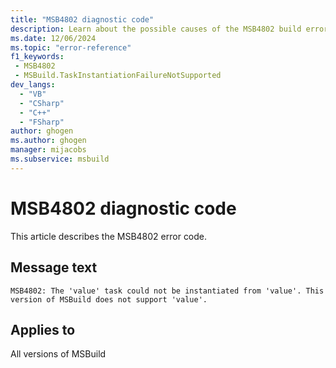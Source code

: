 ```yaml
---
title: "MSB4802 diagnostic code"
description: Learn about the possible causes of the MSB4802 build error, and get troubleshooting tips.
ms.date: 12/06/2024
ms.topic: "error-reference"
f1_keywords:
 - MSB4802
 - MSBuild.TaskInstantiationFailureNotSupported
dev_langs:
  - "VB"
  - "CSharp"
  - "C++"
  - "FSharp"
author: ghogen
ms.author: ghogen
manager: mijacobs
ms.subservice: msbuild
---
```


# MSB4802 diagnostic code

<!-- :::ErrorDefinitionDescription::: -->
<!-- :::editable-content name="introDescription"::: -->
This article describes the MSB4802 error code.
<!-- :::editable-content-end::: -->

## Message text

`MSB4802: The 'value' task could not be instantiated from 'value'. This version of MSBuild does not support 'value'.`

<!-- :::editable-content name="postOutputDescription"::: -->
<!--
{StrBegin="MSB4802: "}
-->
<!-- :::editable-content-end::: -->
<!-- :::ErrorDefinitionDescription-end::: -->

## Applies to

All versions of MSBuild
